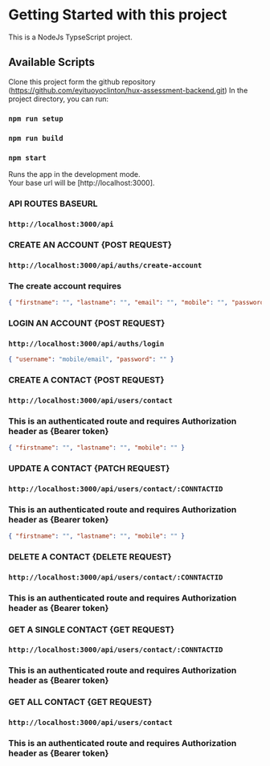 # Getting Started with this project

This is a NodeJs TypseScript project.

## Available Scripts

Clone this project form the github repository (https://github.com/eyituoyoclinton/hux-assessment-backend.git)
In the project directory, you can run:

### `npm run setup`

### `npm run build`

### `npm start`

Runs the app in the development mode.\
Your base url will be [http://localhost:3000].

### API ROUTES BASEURL

### `http://localhost:3000/api`

### CREATE AN ACCOUNT {POST REQUEST}

### `http://localhost:3000/api/auths/create-account`

### The create account requires

```json
{ "firstname": "", "lastname": "", "email": "", "mobile": "", "password": "" }
```

### LOGIN AN ACCOUNT {POST REQUEST}

### `http://localhost:3000/api/auths/login`

```json
{ "username": "mobile/email", "password": "" }
```

### CREATE A CONTACT {POST REQUEST}

### `http://localhost:3000/api/users/contact`

### This is an authenticated route and requires Authorization header as {Bearer token}

```json
{ "firstname": "", "lastname": "", "mobile": "" }
```

### UPDATE A CONTACT {PATCH REQUEST}

### `http://localhost:3000/api/users/contact/:CONNTACTID`

### This is an authenticated route and requires Authorization header as {Bearer token}

```json
{ "firstname": "", "lastname": "", "mobile": "" }
```

### DELETE A CONTACT {DELETE REQUEST}

### `http://localhost:3000/api/users/contact/:CONNTACTID`

### This is an authenticated route and requires Authorization header as {Bearer token}

### GET A SINGLE CONTACT {GET REQUEST}

### `http://localhost:3000/api/users/contact/:CONNTACTID`

### This is an authenticated route and requires Authorization header as {Bearer token}

### GET ALL CONTACT {GET REQUEST}

### `http://localhost:3000/api/users/contact`

### This is an authenticated route and requires Authorization header as {Bearer token}
